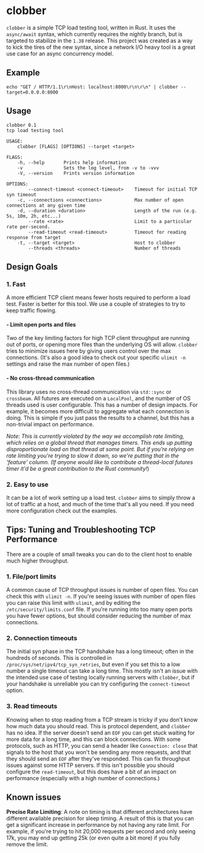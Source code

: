 # clobber

`clobber` is a simple TCP load testing tool, written in Rust. It uses the `async/await` syntax, which currently requires the nightly branch, but is targeted to stabilize in the `1.38` release. This project was created as a way to kick the tires of the new syntax, since a network I/O heavy tool is a great use case for an async concurrency model.

## Example

```
echo "GET / HTTP/1.1\r\nHost: localhost:8000\r\n\r\n" | clobber --target=0.0.0.0:8000
```

## Usage
```
clobber 0.1
tcp load testing tool

USAGE:
    clobber [FLAGS] [OPTIONS] --target <target>

FLAGS:
    -h, --help       Prints help information
    -v               Sets the log level, from -v to -vvv
    -V, --version    Prints version information

OPTIONS:
        --connect-timeout <connect-timeout>    Timeout for initial TCP syn timeout
    -c, --connections <connections>            Max number of open connections at any given time
    -d, --duration <duration>                  Length of the run (e.g. 5s, 10m, 2h, etc...)
        --rate <rate>                          Limit to a particular rate per-second.
        --read-timeout <read-timeout>          Timeout for reading response from target
    -t, --target <target>                      Host to clobber
        --threads <threads>                    Number of threads

```

## Design Goals

### 1. Fast

A more efficient TCP client means fewer hosts required to perform a load test. Faster is better for this tool. We use a couple of strategies to try to keep traffic flowing. 

#### - Limit open ports and files

Two of the key limiting factors for high TCP client throughput are running out of ports, or opening more files than the underlying OS will allow. `clobber` tries to minimize issues here by giving users control over the max connections. (It's also a good idea to check out your specific `ulimit -n` settings and raise the max number of open files.)

#### - No cross-thread communication 
This library uses no cross-thread communication via `std::sync` or `crossbeam`. All futures are executed on a `LocalPool`, and the number of OS threads used is user configurable. This has a number of design impacts. For example, it becomes more difficult to aggregate what each connection is doing. This is simple if you just pass the results to a channel, but this has a non-trivial impact on performance.

*Note: This is currently violated by the way we accomplish rate limiting, which relies on a global thread that manages timers. This ends up putting disproportionate load on that thread at some point. But if you're relying on rate limiting you're trying to slow it down, so we're putting that in the 'feature' column. (If anyone would like to contribute a thread-local futures timer it'd be a great contribution to the Rust community!*)

### 2. Easy to use 

It can be a lot of work setting up a load test. `clobber` aims to simply throw a lot of traffic at a host, and much of the time that's all you need. If you need more configuration check out the examples.  

## Tips: Tuning and Troubleshooting TCP Performance

There are a couple of small tweaks you can do to the client host to enable much higher throughput. 

### 1. File/port limits

A common cause of TCP throughput issues is number of open files. You can check this with `ulimit -n`. If you're seeing
issues with number of open files you can raise this limit with `ulimit`, and by editing the `/etc/security/limits.conf`
file. If you're running into too many open ports you have fewer options, but should consider reducing the number of
max connections.

### 2. Connection timeouts

The initial syn phase in the TCP handshake has a long timeout; often in the hundreds of seconds. This is controlled
in `/proc/sys/net/ipv4/tcp_syn_retries`, but even if you set this to a low number a single timeout can take a long
time. This mostly isn't an issue with the intended use case of testing locally running servers with `clobber`, but
if your handshake is unreliable you can try configuring the `connect-timeout` option.

### 3. Read timeouts

Knowing when to stop reading from a TCP stream is tricky if you don't know how much data you should read. This is
protocol dependent, and `clobber` has no idea. If the server doesn't send an `EOF` you can get stuck waiting for more
data for a long time, and this can block connections. With some protocols, such as HTTP, you can send a header like
`Connection: close` that signals to the host that you won't be sending any more requests, and that they should send
an `EOF` after they've responded. This can fix throughput issues against some HTTP servers. If this isn't possible you
should configure the `read-timeout`, but this does have a bit of an impact on performance (especially with a high
number of connections.)

## Known issues

**Precise Rate Limiting**: A note on timing is that different architectures have different available precision for
sleep timing. A result of this is that you can get a significant increase in performance by not having any rate limit.
For example, if you're trying to hit 20,000 requests per second and only seeing 17k, you may end up getting 25k (or
even quite a bit more) if you fully remove the limit.
